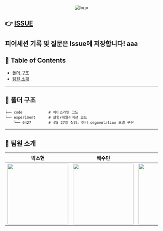 <div align="center"> 
    <img src="logo.png" alt="logo"/>
</div>

## 👉 [ISSUE](https://github.com/bcaitech1/p3-ims-obd-eagle-eye/issues)

피어세션 기록 및 질문은 Issue에 저장합니다!
aaa
---

## 📝 Table of Contents

- [폴더 구조](#-폴더-구조)
- [팀원 소개](#-팀원-소개)

---

## 📁 폴더 구조

```
├── code            # 베이스라인 코드
└── experiment      # 실험/데일리미션 코드
    └── 0427        # 4월 27일 실험: 여러 segmentation 모델 구현
```

---

## 👋 팀원 소개

|                                                                                      박소현                                                                                      |                                                             배수민                                                             |                                                          이아름                                                           |                                                            정지영                                                            |                                                            조성진                                                             |                                                            최재혁                                                             |
| :------------------------------------------------------------------------------------------------------------------------------------------------------------------------------: | :----------------------------------------------------------------------------------------------------------------------------: | :-----------------------------------------------------------------------------------------------------------------------: | :--------------------------------------------------------------------------------------------------------------------------: | :---------------------------------------------------------------------------------------------------------------------------: | :---------------------------------------------------------------------------------------------------------------------------: |
| <a href='https://github.com/CoodingPenguin'><img src='https://avatars.githubusercontent.com/u/37505775?s=460&u=44732fef53503e63d47192ce5c2de747eff5f0c6&v=4' width='200px'/></a> | <a href='https://github.com/bsm8734'><img src='https://avatars.githubusercontent.com/u/35002768?s=460&v=4' width='200px'/></a> | <a href='https://github.com/areum514'><img src='https://avatars.githubusercontent.com/u/31814363?v=4' width='200px'/></a> | <a href='https://github.com/bitwarrior1'><img src='https://avatars.githubusercontent.com/u/28282381?v=4' width='200px'/></a> | <a href='https://github.com/Jo-ad-fontes'><img src='https://avatars.githubusercontent.com/u/44337804?v=4' width='200px'/></a> | <a href='https://github.com/opijae'><img src='https://avatars.githubusercontent.com/u/26226101?s=460&v=4' width='200px'/></a> |
